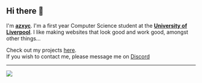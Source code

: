 ## Hi there 👋
I'm [**azxyc**](https://azxyc.xyz). I'm a first year Computer Science student at the [**University of Liverpool**](https://liv.ac.uk). I like making websites that look good and work good, amongst other things...

Check out my projects [here](https://azxyc.xyz/projects). <br/>
If you wish to contact me, please message me on [Discord](https://dsc.bio/azxyc)

----
![](https://komarev.com/ghpvc/?username=Azxyc)
